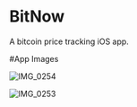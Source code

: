 # BitNow
A bitcoin price tracking iOS app.

#App Images

![IMG_0254](https://user-images.githubusercontent.com/26909188/54487768-e757d500-4899-11e9-8d83-acb54c3d39f7.PNG)

![IMG_0253](https://user-images.githubusercontent.com/26909188/54487769-ed4db600-4899-11e9-93d2-60bc1ef9efc5.PNG)

